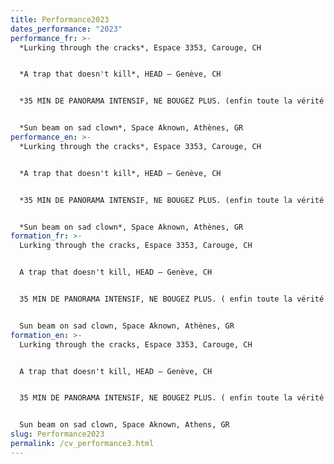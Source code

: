 ```yaml
---
title: Performance2023
dates_performance: "2023"
performance_fr: >-
  *Lurking through the cracks*, Espace 3353, Carouge, CH


  *A trap that doesn't kill*, HEAD – Genève, CH


  *35 MIN DE PANORAMA INTENSIF, NE BOUGEZ PLUS. (enfin toute la vérité sur la Suisse!)* avec Château Deux, 5e Biennale Insulaire des espaces d’art de Genève, CH


  *Sun beam on sad clown*, Space Aknown, Athènes, GR
performance_en: >-
  *Lurking through the cracks*, Espace 3353, Carouge, CH


  *A trap that doesn't kill*, HEAD – Genève, CH


  *35 MIN DE PANORAMA INTENSIF, NE BOUGEZ PLUS. (enfin toute la vérité sur la Suisse!)* with Château Deux, 5e Biennale Insulaire des espaces d’art de Genève, CH


  *Sun beam on sad clown*, Space Aknown, Athènes, GR
formation_fr: >-
  Lurking through the cracks, Espace 3353, Carouge, CH


  A trap that doesn't kill, HEAD – Genève, CH


  35 MIN DE PANORAMA INTENSIF, NE BOUGEZ PLUS. ( enfin toute la vérité sur la Suisse! ), 5e Biennale Insulaire des espaces d’art de Genève, CH


  Sun beam on sad clown, Space Aknown, Athènes, GR
formation_en: >-
  Lurking through the cracks, Espace 3353, Carouge, CH


  A trap that doesn't kill, HEAD – Genève, CH


  35 MIN DE PANORAMA INTENSIF, NE BOUGEZ PLUS. ( enfin toute la vérité sur la Suisse!), 5e Biennale Insulaire des espaces d’art de Genève, CH


  Sun beam on sad clown, Space Aknown, Athens, GR
slug: Performance2023
permalink: /cv_performance3.html
---
```

